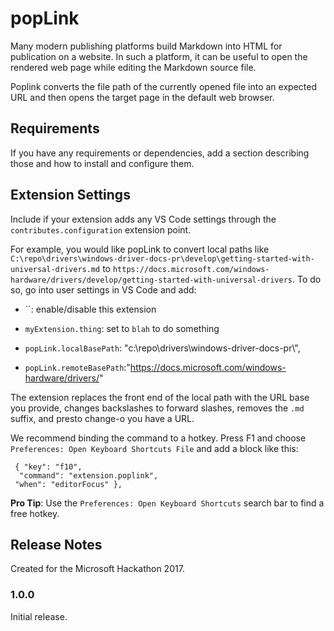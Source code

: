 # popLink

Many modern publishing platforms build Markdown into HTML for publication on a website.  In such a platform, it can be useful to open the rendered web page while editing the Markdown source file.

Poplink converts the file path of the currently opened file into an expected URL and then opens the target page in the default web browser.

## Requirements

If you have any requirements or dependencies, add a section describing those and how to install and configure them.

## Extension Settings

Include if your extension adds any VS Code settings through the `contributes.configuration` extension point.

For example, you would like popLink to convert local paths like `C:\repo\drivers\windows-driver-docs-pr\develop\getting-started-with-universal-drivers.md` to `https://docs.microsoft.com/windows-hardware/drivers/develop/getting-started-with-universal-drivers`.  To do so, go into user settings in VS Code and add:

* ``: enable/disable this extension
* `myExtension.thing`: set to `blah` to do something

* `popLink.localBasePath`: "c:\\repo\\drivers\\windows-driver-docs-pr\\",
* `popLink.remoteBasePath`:"https://docs.microsoft.com/windows-hardware/drivers/"

The extension replaces the front end of the local path with the URL base you provide, changes backslashes to forward slashes, removes the `.md` suffix, and presto change-o you have a URL.

We recommend binding the command to a hotkey.  Press F1 and choose `Preferences: Open Keyboard Shortcuts File` and add a block like this:

```
 { "key": "f10", 
  "command": "extension.poplink",
 "when": "editorFocus" },
 ```
 
**Pro Tip**: Use the `Preferences: Open Keyboard Shortcuts` search bar to find a free hotkey.

## Release Notes

Created for the Microsoft Hackathon 2017.

### 1.0.0

Initial release.
